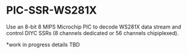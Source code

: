 # PIC-SSR-WS281X
Use an 8-bit 8 MIPS Microchip PIC to decode WS281X data stream and control DIYC SSRs (8 channels dedicated or 56 channels chipiplexed).

*work in progress
details TBD
